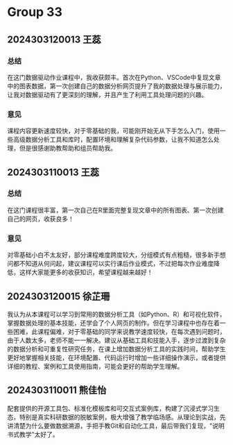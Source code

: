 # Group 33

## 2024303120013 王蕊
### 总结
在这门数据驱动作业课程中，我收获颇丰。首次在Python、VSCode中复现文章中的图表数据，第一次创建自己的数据分析网页提升了我的数据处理与展示能力，让我对数据驱动有了更深刻的理解，并且产生了利用工具处理问题的兴趣。

### 意见
课程内容更新速度较快，对于零基础的我，可能刚开始无从下手怎么入门，使用一些高级数据分析工具和库时，配置环境和理解复杂代码参数，让我不知道怎么处理，但是很感谢助教帮助和组员帮助我。

## 2024303110013 王蕊

### 总结

在这门课程很丰富，第一次自己在R里面完整复现文章中的所有图表、第一次创建自己的网页，收获良多！

### 意见

对零基础小白不太友好，部分课程难度跨度较大，分组模式有点粗糙，很多新手想问都不知道从何问起，建议课程可以实行课后作业模式，不过把每次作业难度降低，这样大家能更多的收获知识，希望课程越来越好！

## 2024303120015 徐芷珊

我认为从本课程可以学习到常用的数据分析工具（如Python、R）和可视化软件，掌握数据处理的基本技能，还学会了个人网页的制作。但在学习课程中也存在着一些困难，此课程偏难，对于零基础的同学来说教学速度较快，在每次遇到问题时，由于人数太多，老师不能一一解决。建议从基础工具和技能入手，逐步过渡到复杂的数据分析和可重复性研究任务，在课上增加数据分析工具的实践时间，帮助学生更好地掌握相关技能，在环境配置、代码运行时增加一些详细操作演示，或者提供详细的教程、案例和工具使用指南，可能会更好的帮助学生理解。

## 2024303110011 熊佳怡

配套提供的开源工具包、标准化模板库和可交互式案例库，构建了沉浸式学习生态，特别是真实科研数据的脱敏案例，极大增强了教学临场感。从理论到实战，先讲清楚为什么要做数据溯源，手把手教Git和自动化工具，最后带我们复现，"说明书式教学"太好了。
